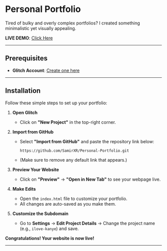 # Personal Portfolio  
Tired of bulky and overly complex portfolios? I created something minimalistic yet visually appealing.  

**LIVE DEMO**: [Click Here](https://ilove-kanye.glitch.me/)  

---

## Prerequisites  
- **Glitch Account**: [Create one here](https://glitch.com/)  

---

## Installation  

Follow these simple steps to set up your portfolio:  

1. **Open Glitch**  
   - Click on **"New Project"** in the top-right corner.  

2. **Import from GitHub**  
   - Select **"Import from GitHub"** and paste the repository link below:  
     ```
     https://github.com/SamirXR/Personal-Portfolio.git
     ```  
   - (Make sure to remove any default link that appears.)  

3. **Preview Your Website**  
   - Click on **"Preview"** → **"Open in New Tab"** to see your webpage live.  

4. **Make Edits**  
   - Open the `index.html` file to customize your portfolio.  
   - All changes are auto-saved as you make them.  

5. **Customize the Subdomain**  
   - Go to **Settings** → **Edit Project Details** → Change the project name (e.g., `ilove-kanye`) and save.  

**Congratulations! Your website is now live!**  

--- 
